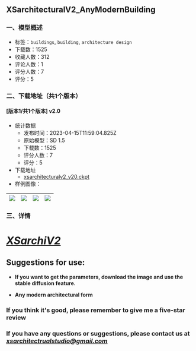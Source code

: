 ## XSarchitecturalV2_AnyModernBuilding
### 一、模型概述

- 标签：`buildings`, `building`, `architecture design`
- 下载数：1525
- 收藏人数：312
- 评论人数：1
- 评分人数：7
- 评分：5

### 二、下载地址（共1个版本）

#### [版本1/共1个版本] v2.0

- 统计数据
  - 发布时间：2023-04-15T11:59:04.825Z
  - 原始模型：SD 1.5
  - 下载数：1525
  - 评分人数：7
  - 评分：5
- 下载地址
  - [xsarchitecturalv2_v20.ckpt](https://civitai.com/api/download/models/46330)
- 样例图像：

| <img src="https://image.civitai.com/xG1nkqKTMzGDvpLrqFT7WA/ef1c149e-ff2e-4287-8d2a-c09b90fde700/width=450/501360.jpeg" /> | <img src="https://image.civitai.com/xG1nkqKTMzGDvpLrqFT7WA/1d7e9214-b484-462f-c059-40c7cabc8d00/width=450/501373.jpeg" /> | <img src="https://image.civitai.com/xG1nkqKTMzGDvpLrqFT7WA/f12c8537-d581-40fe-2865-bc492e0e4200/width=450/501372.jpeg" /> | <img src="https://image.civitai.com/xG1nkqKTMzGDvpLrqFT7WA/20fcd779-ab38-4400-6dfe-71962d5e0000/width=450/501366.jpeg" /> |
| ---- | ---- | ---- | ---- |


### 三、详情
<h1><strong><em><u>XSarchiV2</u></em></strong></h1><p></p><h2><strong>Suggestions for use:</strong></h2><ul><li><p><strong>If you want to get the parameters, download the image and use the stable diffusion feature.</strong></p></li><li><p><strong>Any modern architectural form</strong></p></li></ul><h3><strong>If you think it's good, please remember to give me a five-star review</strong></h3><h3><strong>If you have any questions or suggestions, please contact us at </strong><a target="_blank" rel="ugc" href="mailto:xsarchitectrualstudio@gmail.com"><strong><em><u>xsarchitectrualstudio@gmail.com</u></em></strong></a></h3>